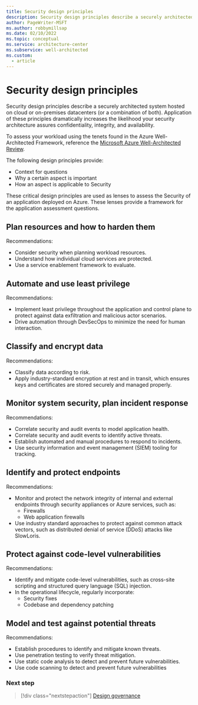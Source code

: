 ```yaml
---
title: Security design principles
description: Security design principles describe a securely architected system hosted on cloud or on-premises datacenters (or a combination of both).
author: PageWriter-MSFT
ms.author: robbymillsap
ms.date: 02/10/2022
ms.topic: conceptual
ms.service: architecture-center
ms.subservice: well-architected
ms.custom:
  - article
---
```


# Security design principles

Security design principles describe a securely architected system hosted on cloud or on-premises datacenters (or a combination of both). Application of these principles dramatically increases the likelihood your security architecture assures confidentiality, integrity, and availability.

To assess your workload using the tenets found in the Azure Well-Architected Framework, reference the [Microsoft Azure Well-Architected Review](/assessments/?id=azure-architecture-review&mode=pre-assessment).

The following design principles provide:

- Context for questions
- Why a certain aspect is important
- How an aspect is applicable to Security

These critical design principles are used as lenses to assess the Security of an application deployed on Azure. These lenses provide a framework for the application assessment questions.

## Plan resources and how to harden them

Recommendations:

- Consider security when planning workload resources.
- Understand how individual cloud services are protected.
- Use a service enablement framework to evaluate.

## Automate and use least privilege

Recommendations:

- Implement least privilege throughout the application and control plane to protect against data exfiltration and malicious actor scenarios.
- Drive automation through DevSecOps to minimize the need for human interaction.

## Classify and encrypt data

Recommendations:

- Classify data according to risk.
- Apply industry-standard encryption at rest and in transit, which ensures keys and certificates are stored securely and managed properly.

## Monitor system security, plan incident response

Recommendations:

- Correlate security and audit events to model application health.
- Correlate security and audit events to identify active threats.
- Establish automated and manual procedures to respond to incidents.
- Use security information and event management (SIEM) tooling for tracking.

## Identify and protect endpoints

Recommendations:

- Monitor and protect the network integrity of internal and external endpoints through security appliances or Azure services, such as:
  - Firewalls
  - Web application firewalls
- Use industry standard approaches to protect against common attack vectors, such as distributed denial of service (DDoS) attacks like SlowLoris.

## Protect against code-level vulnerabilities

Recommendations:

- Identify and mitigate code-level vulnerabilities, such as cross-site scripting and structured query language (SQL) injection.
- In the operational lifecycle, regularly incorporate:
  - Security fixes
  - Codebase and dependency patching

## Model and test against potential threats

Recommendations:

- Establish procedures to identify and mitigate known threats.
- Use penetration testing to verify threat mitigation.
- Use static code analysis to detect and prevent future vulnerabilities.
- Use code scanning to detect and prevent future vulnerabilities

### Next step

> [!div class="nextstepaction"]
> [Design governance](./design-governance.md)
